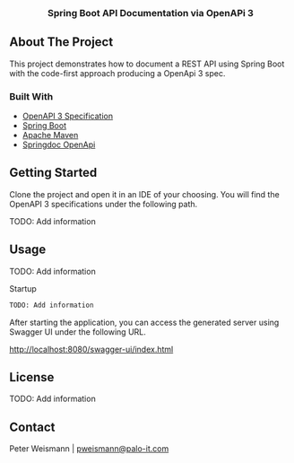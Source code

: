 <!-- PROJECT LOGO -->
<br />
<p align="center">
  <h3 align="center">Spring Boot API Documentation via OpenAPi 3 </h3>
</p>

<!-- ABOUT THE PROJECT -->
## About The Project

This project demonstrates how to document a REST API using Spring Boot with the
code-first approach producing a OpenApi 3 spec.

### Built With

* [OpenAPI 3 Specification](https://swagger.io/specification/)
* [Spring Boot](https://spring.io/)
* [Apache Maven](https://spring.io/)
* [Springdoc OpenApi](https://github.com/springdoc/springdoc-openapi)


<!-- GETTING STARTED -->
## Getting Started

Clone the project and open it in an IDE of your choosing. You will find the OpenAPI 3 specifications under the
following path.

TODO: Add information


<!-- USAGE EXAMPLES -->
## Usage

TODO: Add information

Startup
  ```sh
  TODO: Add information
  ```

After starting the application, you can access the generated server using Swagger UI
under the following URL.

  [http://localhost:8080/swagger-ui/index.html](http://localhost:8080/swagger-ui/index.html)

<!-- LICENSE -->
## License

TODO: Add information

<!-- CONTACT -->
## Contact

Peter Weismann | pweismann@palo-it.com